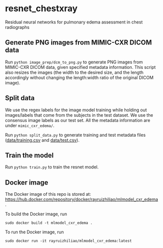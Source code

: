 # resnet_chestxray

Residual neural networks for pulmonary edema assessment in chest radiographs 

## Generate PNG images from MIMIC-CXR DICOM data
Run `python image_prep/dcm_to_png.py` to generate PNG images from MIMIC-CXR DICOM data, given specified metadata information. This script also resizes the images (the width to the desired size, and the length accordingly without changing the length:width ratio of the original DICOM image).  

## Split data
We use the regex labels for the image model training while holding out images/labels that come from the subjects in the test dataset. We use the consensus image labels as our test set. All the metadata information are under `mimic_cxr_edema/`.

Run `python split_data.py` to generate training and test metadata files ([data/training.csv](https://github.com/RayRuizhiLiao/resnet_chestxray/blob/main/data/training.csv) and [data/test.csv](https://github.com/RayRuizhiLiao/resnet_chestxray/blob/main/data/test.csv)).

## Train the model
Run `python train.py` to train the resnet model.

## Docker image

The Docker image of this repo is stored at: https://hub.docker.com/repository/docker/rayruizhiliao/mlmodel_cxr_edema.

To build the Docker image, run 
```
sudo docker build -t mlmodel_cxr_edema .
```

To run the Docker image, run
```
sudo docker run -it rayruizhiliao/mlmodel_cxr_edema:latest
```
